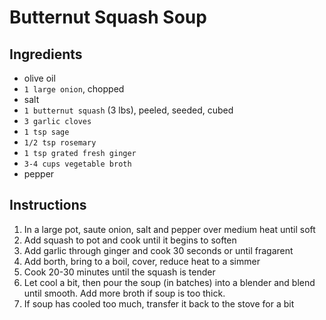 # Butternut Squash Soup

## Ingredients
- olive oil
- `1 large onion`, chopped
- salt
- `1 butternut squash` (3 lbs), peeled, seeded, cubed
- `3 garlic cloves`
- `1 tsp sage`
- `1/2 tsp rosemary`
- `1 tsp grated fresh ginger`
- `3-4 cups vegetable broth`
- pepper

## Instructions
1. In a large pot, saute onion, salt and pepper over medium heat until soft
1. Add squash to pot and cook until it begins to soften
1. Add garlic through ginger and cook 30 seconds or until fragarent
1. Add borth, bring to a boil, cover, reduce heat to a simmer
1. Cook 20-30 minutes until the squash is tender
1. Let cool a bit, then pour the soup (in batches) into a blender and blend until smooth. Add more broth if soup is too thick.
1. If soup has cooled too much, transfer it back to the stove for a bit